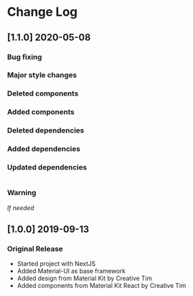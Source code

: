 # Change Log

## [1.1.0] 2020-05-08
### Bug fixing

### Major style changes

### Deleted components

### Added components

### Deleted dependencies

### Added dependencies

### Updated dependencies
```

```
### Warning
_If needed_

## [1.0.0] 2019-09-13
### Original Release
- Started project with NextJS
- Added Material-UI as base framework
- Added design from Material Kit by Creative Tim
- Added components from Material Kit React by Creative Tim
